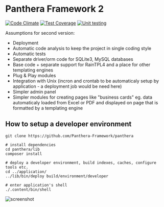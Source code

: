 Panthera Framework 2
========

[![Code Climate](https://codeclimate.com/github/Panthera-Framework/panthera/badges/gpa.svg)](https://codeclimate.com/github/Panthera-Framework/panthera)
[![Test Coverage](https://codeclimate.com/github/Panthera-Framework/panthera/badges/coverage.svg)](https://codeclimate.com/github/Panthera-Framework/panthera/coverage)
[![Unit testing](https://travis-ci.org/Panthera-Framework/panthera.svg)](https://travis-ci.org/Panthera-Framework/panthera)

Assumptions for second version:

- Deployment
- Automatic code analysis to keep the project in single coding style
- Automatic tests
- Separate driver/orm code for SQLite3, MySQL databases
- Base code + separate support for RainTPL4 and a place for other templating engines
- Plug & Play modules
- Integration with Unix (incron and crontab to be automaticaly setup by application - a deployment job would be need here)
- Simpler admin panel
- Simpler modules for creating pages like "business cards" eg. data automaticaly loaded from Excel or PDF and displayed on page
that is formatted by a templating engine

## How to setup a developer environment

```
git clone https://github.com/Panthera-Framework/panthera

# install dependencies
cd panthera/lib
composer install

# deploy a developer environment, build indexes, caches, configure tools etc.
cd ../application/
../lib/bin/deploy build/environment/developer

# enter application's shell
./.content/bin/shell
```

![screenshot](http://oi59.tinypic.com/2mypxr5.jpg)
